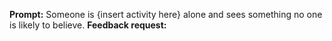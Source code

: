 __Prompt:__ Someone is {insert activity here} alone and sees something no one is likely to believe.
__Feedback request:__



